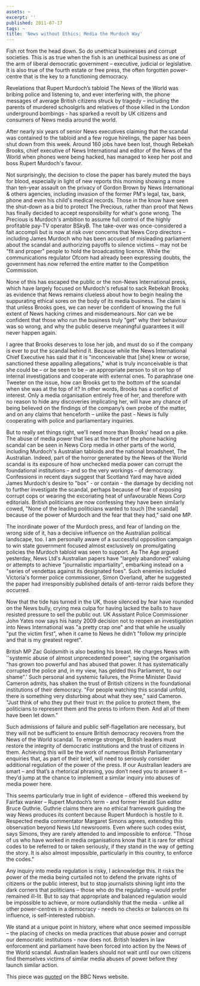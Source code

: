 ```yaml
---
assets: ~
excerpt: ''
published: 2011-07-17
tags: ~
title: 'News without Ethics: Media the Murdoch Way'
---
```

Fish rot from the head down. So do unethical businesses and corrupt societies. This is as true when the fish is an unethical business as one of the arm of liberal democratic government – executive, judicial or legislative. It is also true of the fourth estate or free press, the often forgotten power-centre that is the key to a functioning democracy.

Revelations that Rupert Murdoch’s tabloid The News of the World was bribing police and listening to, and ever interfering with, the phone messages of average British citizens struck by tragedy – including the parents of murdered schoolgirls and relatives of those killed in the London underground bombings - has sparked a revolt by UK citizens and consumers of News media around the world.

After nearly six years of senior News executives claiming that the scandal was contained to the tabloid and a few rogue hirelings, the paper has been shut down from this week. Around 160 jobs have been lost, though Rebekah Brooks, chief executive of News International and editor of the News of the World when phones were being hacked, has managed to keep her post and boss Rupert Murdoch's favour.

Not surprisingly, the decision to close the paper has barely muted the bays for blood, especially in light of new reports this morning showing a more than ten-year assault on the privacy of Gordon Brown by News International & others agencies, including invasion of the former PM's legal, tax, bank, phone and even his child's medical records. Those in the know have seen the shut-down as a bid to protect The Precious, rather than proof that News has finally decided to accept responsibility for what's gone wrong. The Precious is Murdoch's ambition to assume full control of the highly profitable pay-TV operator BSkyB. The take-over was once-considered a fait accompli but is now at risk over concerns that News Corp directors – including James Murdoch who has been accused of misleading parliament about the scandal and authorizing payoffs to silence victims – may not be "fit and proper" people to hold the broadcasting licence. While the communications regulator Ofcom had already been expressing doubts, the government has now referred the entire matter to the Competition Commission.  

None of this has escaped the public or the non-News International press, which have largely focused on Murdoch's refusal to sack Rebekah Brooks as evidence that News remains clueless about how to begin healing the suppurating ethical sores on the body of its media business. The claim is that unless Brooks goes, we can never be confident of knowing the full extent of News hacking crimes and misdemeanours. Nor can we be confident that those who run the business truly "get" why their behaviour was so wrong, and why the public deserve meaningful guarantees it will never happen again.

I agree that Brooks deserves to lose her job, and must do so if the company is ever to put the scandal behind it. Because while the News International Chief Executive has said that it is "inconceivable that [she] knew or worse, sanctioned these appalling allegations," what is truly inconceivable is that she could be – or be seen to be – an appropriate person to sit on top of internal investigations and cooperate with external ones. To paraphrase one Tweeter on the issue, how can Brooks get to the bottom of the scandal when she was at the top of it? In other words, Brooks has a conflict of interest. Only a media organisation entirely free of her, and therefore with no reason to hide any discoveries implicating her, will have any chance of being believed on the findings of the company’s own probe of the matter, and on any claims that henceforth – unlike the past - News is fully cooperating with police and parliamentary inquiries. 

But to really set things right, we'll need more than Brooks' head on a pike. The abuse of media power that lies at the heart of the phone hacking scandal can be seen in News Corp media in other parts of the world, including Murdoch's Australian tabloids and the national broadsheet, The Australian. Indeed, part of the horror generated by the News of the World scandal is its exposure of how unchecked media power can corrupt the foundational institutions – and so the very workings – of democracy. Confessions in recent days suggest that Scotland Yard may have aided James Murdoch's desire to "box" - or contain - the damage by deciding not to further investigate the scandal, perhaps because of fear of exposing corrupt cops or wearing the excoriating heat of unfavourable News Corp editorials. British politicians are now confessing they have been similarly cowed, "None of the leading politicians wanted to touch [the scandal] because of the power of Murdoch and the fear that they had," said one MP.

The inordinate power of the Murdoch press, and fear of landing on the wrong side of it, has a decisive influence on the Australian political landscape, too. I am personally aware of a successful opposition campaign to win state government focused almost exclusively on promulgating policies the Murdoch tabloid was seen to support. As The Age argued yesterday, News Ltd's Australian papers have "largely abandoned" valuing or attempts to achieve "journalistic impartiality", embarking instead on a "series of vendettas against its designated foes". Such enemies included Victoria's former police commissioner, Simon Overland, after he suggested the paper had irresponsibly published details of anti-terror raids before they occurred.

Now that the tide has turned in the UK, those silenced by fear have rounded on the News bully, crying mea culpa for having lacked the balls to have resisted pressure to sell the public out. UK Assistant Police Commissioner John Yates now says his hasty 2009 decision not to reopen an investigation into News International was "a pretty crap one" and that while he usually "put the victim first", when it came to News he didn’t "follow my principle and that is my greatest regret".

British MP Zac Goldsmith is also beating his breast. He charges News with ''systemic abuse of almost unprecedented power", saying the organisation "has grown too powerful and has abused that power. It has systematically corrupted the police and, in my view, has gelded this Parliament, to our shame".' Such personal and systemic failures, the Prime Minister David Cameron admits, has shaken the trust of British citizens in the foundational institutions of their democracy. "For people watching this scandal unfold, there is something very disturbing about what they see," said Cameron. "Just think of who they put their trust in: the police to protect them, the politicians to represent them and the press to inform them. And all of them have been let down."

Such admissions of failure and public self-flagellation are necessary, but they will not be sufficient to ensure British democracy recovers from the News of the World scandal. To emerge stronger, British leaders must restore the integrity of democratic institutions and the trust of citizens in them. Achieving this will be the work of numerous British Parliamentary enquiries that, as part of their brief, will need to seriously consider additional regulation of the power of the press. If our Australian leaders are smart – and that’s a rhetorical phrasing, you don’t need you to answer it – they’d jump at the chance to implement a similar inquiry into abuses of media power here.

This seems particularly true in light of evidence – offered this weekend by Fairfax wanker – Rupert Murdoch’s term - and former Herald Sun editor Bruce Guthrie. Guthrie claims there are no ethical framework guiding the way News produces its content because Rupert Murdoch is hostile to it. Respected media commentator Margaret Simons agrees, extending this observation beyond News Ltd newsrooms. Even where such codes exist, says Simons, they are rarely attended to and impossible to enforce. "Those of us who have worked in media organisations know that it is rare for ethical codes to be referred to or taken seriously, if they stand in the way of getting the story. It is also almost impossible, particularly in this country, to enforce the codes."

Any inquiry into media regulation is risky, I acknowledge this. It risks the power of the media being curtailed not to defend the private rights of citizens or the public interest, but to stop journalists shining light into the dark corners that politicians – those who do the regulating – would prefer remained ill-lit. But to say that appropriate and balanced regulation would be impossible to achieve, or more outlandishly that the media - unlike all other power-centres in a democracy - needs no checks or balances on its influence, is self-interested rubbish.

We stand at a unique point in history, where what once seemed impossible – the placing of checks on media practices that abuse power and corrupt our democratic institutions - now does not. British leaders in law enforcement and parliament have been forced into action by the News of the World scandal. Australian leaders should not wait until our own citizens find themselves victims of similar media abuses of power before they launch similar action.

This piece was [quoted](http://www.bbc.co.uk/news/uk-14118864) on the BBC News website. 
